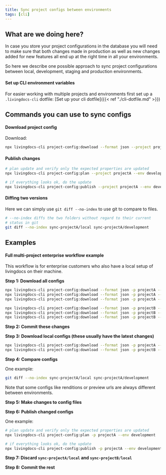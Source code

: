 ```yaml
---
title: Sync project configs between environments
tags: [cli]
---
```

## What are we doing here?

In case you store your project configurations in the database you will need
to make sure that both changes made in production as well as new changes added
for new features all end up at the right time in all your environments.

So here we describe one possible approach to sync project configurations
between local, development, staging and production environments.


#### Set up CLI environment variables

For easier working with multiple projects and environments first set up
a `.livingdocs-cli` dotfile: [Set up your cli dotfile]({{< ref "./cli-dotfile.md" >}})


## Commands you can use to sync configs

#### Download project config

Download:
```sh
npx livingdocs-cli project-config:download --format json --project projectA --env development
```

#### Publish changes

```sh
# plan update and verify only the expected properties are updated
npx livingdocs-cli project-config:plan --project projectA --env development

# if everything looks ok, do the update
npx livingdocs-cli project-config:publish --project projectA --env development
```

#### Diffing two versions

Here we can simply use `git diff --no-index` to use git to compare to
files.

```sh
# --no-index diffs the two folders without regard to their current
# status in git
git diff --no-index sync-projectA/local sync-projectA/development
```

## Examples

#### Full multi-project enterprise workflow example

This workflow is for enterprise customers who also have a local setup
of livingdocs on their machine.


**Step 1: Download all configs**

```sh
npx livingdocs-cli project-config:download --format json -p projectA --env dev &&
npx livingdocs-cli project-config:download --format json -p projectA --env staging &&
npx livingdocs-cli project-config:download --format json -p projectA --env production

npx livingdocs-cli project-config:download --format json -p projectB --env dev &&
npx livingdocs-cli project-config:download --format json -p projectB --env staging &&
npx livingdocs-cli project-config:download --format json -p projectB --env production
```

**Step 2: Commit these changes**

**Step 3: Download local configs (these usually have the latest changes)**

```sh
npx livingdocs-cli project-config:download --format json -p projectA --env local
npx livingdocs-cli project-config:download --format json -p projectB --env local
```

**Step 4: Compare configs**

One example:
```sh
git diff --no-index sync-projectA/local sync-projectA/development
```
Note that some configs like renditions or preview urls are always different
between environments.

**Step 5: Make changes to config files**

**Step 6: Publish changed configs**

One example:
```sh
# plan update and verify only the expected properties are updated
npx livingdocs-cli project-config:plan -p projectA --env development

# if everything looks ok, do the update
npx livingdocs-cli project-config:publish -p projectA --env development
```

**Step 7: Discard `sync-projectA/local` and `sync-projectB/local`**

**Step 8: Commit the rest**
